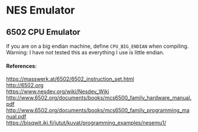 # NES Emulator

## 6502 CPU Emulator
If you are on a big endian machine, define `CPU_BIG_ENDIAN` when compiling.  
Warning: I have not tested this as everything I use is little endian.  

#### References:
https://masswerk.at/6502/6502_instruction_set.html  
http://6502.org  
https://www.nesdev.org/wiki/Nesdev_Wiki  
http://www.6502.org/documents/books/mcs6500_family_hardware_manual.pdf  
http://www.6502.org/documents/books/mcs6500_family_programming_manual.pdf  
https://bisqwit.iki.fi/jutut/kuvat/programming_examples/nesemu1/  





